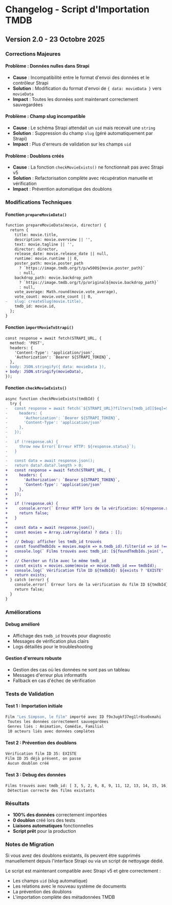 # Changelog - Script d'Importation TMDB

## Version 2.0 - 23 Octobre 2025

###  Corrections Majeures

#### Problème : Données nulles dans Strapi
- **Cause** : Incompatibilité entre le format d'envoi des données et le contrôleur Strapi
- **Solution** : Modification du format d'envoi de `{ data: movieData }` vers `movieData`
- **Impact** : Toutes les données sont maintenant correctement sauvegardées

#### Problème : Champ slug incompatible
- **Cause** : Le schéma Strapi attendait un `uid` mais recevait une `string`
- **Solution** : Suppression du champ `slug` (géré automatiquement par Strapi)
- **Impact** : Plus d'erreurs de validation sur les champs `uid`

#### Problème : Doublons créés
- **Cause** : La fonction `checkMovieExists()` ne fonctionnait pas avec Strapi v5
- **Solution** : Refactorisation complète avec récupération manuelle et vérification
- **Impact** : Prévention automatique des doublons

###  Modifications Techniques

#### Fonction `prepareMovieData()`
```diff
function prepareMovieData(movie, director) {
  return {
    title: movie.title,
    description: movie.overview || '',
    text: movie.tagline || '',
    director: director,
    release_date: movie.release_date || null,
    runtime: movie.runtime || 0,
    poster_path: movie.poster_path
      ? `https://image.tmdb.org/t/p/w500${movie.poster_path}`
      : null,
    backdrop_path: movie.backdrop_path
      ? `https://image.tmdb.org/t/p/original${movie.backdrop_path}`
      : null,
    vote_average: Math.round(movie.vote_average),
    vote_count: movie.vote_count || 0,
-   slug: createSlug(movie.title),
    tmdb_id: movie.id,
  };
}
```

#### Fonction `importMovieToStrapi()`
```diff
const response = await fetch(STRAPI_URL, {
  method: 'POST',
  headers: {
    'Content-Type': 'application/json',
    'Authorization': `Bearer ${STRAPI_TOKEN}`,
  },
- body: JSON.stringify({ data: movieData }),
+ body: JSON.stringify(movieData),
});
```

#### Fonction `checkMovieExists()`
```diff
async function checkMovieExists(tmdbId) {
  try {
-   const response = await fetch(`${STRAPI_URL}?filters[tmdb_id][$eq]=${tmdbId}`, {
-     headers: {
-       'Authorization': `Bearer ${STRAPI_TOKEN}`,
-       'Content-Type': 'application/json'
-     },
-   });
-
-   if (!response.ok) {
-     throw new Error(`Erreur HTTP: ${response.status}`);
-   }
-
-   const data = await response.json();
-   return data?.data?.length > 0;
+   const response = await fetch(STRAPI_URL, {
+     headers: {
+       'Authorization': `Bearer ${STRAPI_TOKEN}`,
+       'Content-Type': 'application/json'
+     },
+   });
+
+   if (!response.ok) {
+     console.error(` Erreur HTTP lors de la vérification: ${response.status}`);
+     return false;
+   }
+
+   const data = await response.json();
+   const movies = Array.isArray(data) ? data : [];
+   
+   // Debug: afficher les tmdb_id trouvés
+   const foundTmdbIds = movies.map(m => m.tmdb_id).filter(id => id !== null && id !== undefined);
+   console.log(` Films trouvés avec tmdb_id: [${foundTmdbIds.join(', ')}]`);
+   
+   // Chercher un film avec le même tmdb_id
+   const exists = movies.some(movie => movie.tmdb_id === tmdbId);
+   console.log(` Vérification film ID ${tmdbId}: ${exists ? 'EXISTE' : 'N\'EXISTE PAS'}`);
+   return exists;
  } catch (error) {
    console.error(` Erreur lors de la vérification du film ID ${tmdbId}:`, error.message);
    return false;
  }
}
```

###  Améliorations

#### Debug amélioré
- Affichage des `tmdb_id` trouvés pour diagnostic
- Messages de vérification plus clairs
- Logs détaillés pour le troubleshooting

#### Gestion d'erreurs robuste
- Gestion des cas où les données ne sont pas un tableau
- Messages d'erreur plus informatifs
- Fallback en cas d'échec de vérification

###  Tests de Validation

#### Test 1 : Importation initiale
```bash
Film "Les Simpson, le film" importé avec ID f9x3ugkf37eg1lr8so0xmahi
 Toutes les données correctement sauvegardées
 Genres liés : Animation, Comédie, Familial
 10 acteurs liés avec données complètes
```

#### Test 2 : Prévention des doublons
```bash
Vérification film ID 35: EXISTE
Film ID 35 déjà présent, on passe
 Aucun doublon créé
```

#### Test 3 : Debug des données
```bash
Films trouvés avec tmdb_id: [ 3, 5, 2, 6, 8, 9, 11, 12, 13, 14, 15, 16, 17, 18, 19, 20, 35, 35, 35, 35]
 Détection correcte des films existants
```

###  Résultats

- **100% des données** correctement importées
- **0 doublon** créé lors des tests
- **Liaisons automatiques** fonctionnelles
- **Script prêt** pour la production

###  Notes de Migration

Si vous avez des doublons existants, ils peuvent être supprimés manuellement depuis l'interface Strapi ou via un script de nettoyage dédié.

Le script est maintenant compatible avec Strapi v5 et gère correctement :
- Les champs `uid` (slug automatique)
- Les relations avec le nouveau système de documents
- La prévention des doublons
- L'importation complète des métadonnées TMDB
